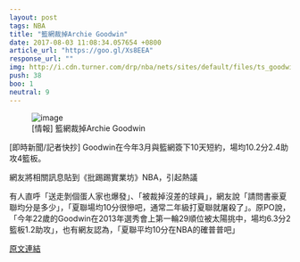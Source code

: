 ```yaml
---
layout: post
tags: NBA
title: "籃網裁掉Archie Goodwin"
date: 2017-08-03 11:08:34.057654 +0800
article_url: "https://goo.gl/Xs8EEA"
response_url: ""
img: http://i.cdn.turner.com/drp/nba/nets/sites/default/files/ts_goodwin-release-910x575.jpg
push: 38
boo: 1
neutral: 9
---
```


<figure>
<img src="http://i.cdn.turner.com/drp/nba/nets/sites/default/files/ts_goodwin-release-910x575.jpg" alt="image">
<figcaption>
[情報] 籃網裁掉Archie Goodwin
</figcaption>
</figure>



[即時新聞/記者快抄] Goodwin在今年3月與籃網簽下10天短約，場均10.2分2.4助攻4籃板。

網友將相關訊息貼到《批踢踢實業坊》NBA，引起熱議

有人直呼「送走剝個蛋人家也爆發」、「被裁掉沒差的球員」，網友說「請問書豪夏聯均分是多少」，「夏聯場均10分很慘吧，通常二年級打夏聯就屠殺了」。原PO說，「今年22歲的Goodwin在2013年選秀會上第一輪29順位被太陽挑中，場均6.3分2籃板1.2助攻」，也有網友認為，「夏聯平均10分在NBA的確普普吧」

<a href = "https://www.ptt.cc/bbs/NBA/M.1501396746.A.41F.html">原文連結</a>

